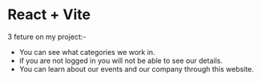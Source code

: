 # React + Vite

 3 feture on my project:-

 - You can see what categories we work in.
 - if you are not logged in you will not be able to see our details.
 - You can learn about our events and our company through this website.

